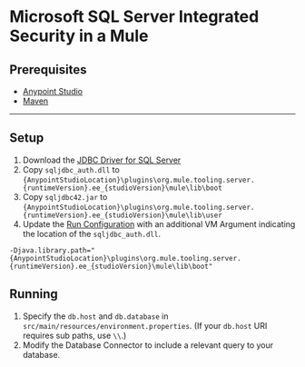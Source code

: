 # Microsoft SQL Server Integrated Security in a Mule
## Prerequisites
- [Anypoint Studio](https://www.mulesoft.com/lp/dl/studio)
- [Maven](https://maven.apache.org/download.cgi)
---
## Setup
1. Download the [JDBC Driver for SQL Server](https://docs.microsoft.com/en-us/sql/connect/jdbc/microsoft-jdbc-driver-for-sql-server)
2. Copy `sqljdbc_auth.dll` to `{AnypointStudioLocation}\plugins\org.mule.tooling.server.{runtimeVersion}.ee_{studioVersion}\mule\lib\boot`
3. Copy `sqljdbc42.jar` to `{AnypointStudioLocation}\plugins\org.mule.tooling.server.{runtimeVersion}.ee_{studioVersion}\mule\lib\user`
4. Update the [Run Configuration](https://support.mulesoft.com/s/article/ka4340000004H3mAAE/How-to-pass-additional-startup-arguments-to-Mule) with an additional VM Argument indicating the location of the `sqljdbc_auth.dll`. 
```
-Djava.library.path="{AnypointStudioLocation}\plugins\org.mule.tooling.server.{runtimeVersion}.ee_{studioVersion}\mule\lib\boot"
```
## Running
1. Specify the `db.host` and `db.database` in `src/main/resources/environment.properties`. (If your `db.host` URI requires sub paths, use `\\`.)
2. Modify the Database Connector to include a relevant query to your database.
